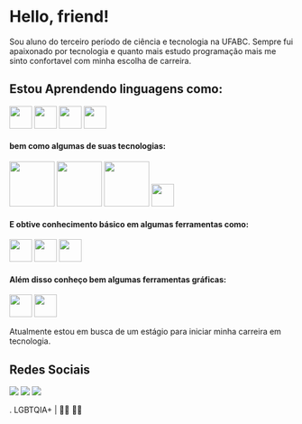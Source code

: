# Hello, friend!

Sou aluno do terceiro período de ciência e tecnologia na UFABC. Sempre fui apaixonado por tecnologia e quanto mais estudo programação mais me sinto confortavel com minha escolha de carreira. 

## Estou Aprendendo linguagens como: 

<img src="https://cdn.jsdelivr.net/gh/devicons/devicon/icons/python/python-original.svg" width="40" height="40" /> <img src="https://cdn.jsdelivr.net/gh/devicons/devicon/icons/csharp/csharp-original.svg" width="40" height="40"/> <img src="https://cdn.jsdelivr.net/gh/devicons/devicon/icons/java/java-original.svg" width="40" height="40"/>  <img src="https://cdn.jsdelivr.net/gh/devicons/devicon/icons/mysql/mysql-original-wordmark.svg" width="40" height="40"/>
          
          
 #### bem como algumas de suas tecnologias:
 
<img src="https://cdn.jsdelivr.net/gh/devicons/devicon/icons/pandas/pandas-original-wordmark.svg" width="80" height="80" /> <img src="https://cdn.jsdelivr.net/gh/devicons/devicon/icons/numpy/numpy-original-wordmark.svg" width="80" height="80" />  <img src="https://cdn.jsdelivr.net/gh/devicons/devicon/icons/flask/flask-original-wordmark.svg" width="80" height="80" /> <img src="https://cdn.jsdelivr.net/gh/devicons/devicon/icons/dotnetcore/dotnetcore-original.svg" width="40" height="40"/>
          
          
          
#### E obtive conhecimento básico em algumas ferramentas como:

<img src="https://cdn.jsdelivr.net/gh/devicons/devicon/icons/html5/html5-original.svg" width="40" height="40"/> <img src="https://cdn.jsdelivr.net/gh/devicons/devicon/icons/css3/css3-original.svg" width="40" height="40"/>  <img src="https://cdn.jsdelivr.net/gh/devicons/devicon/icons/git/git-original.svg" width="40" height="40"/>  

#### Além disso conheço bem algumas ferramentas gráficas:

<img src="https://cdn.jsdelivr.net/gh/devicons/devicon/icons/canva/canva-original.svg" width="40" height="40"/>  <img src="https://cdn.jsdelivr.net/gh/devicons/devicon/icons/illustrator/illustrator-plain.svg" width="40" height="40"/>
          
          
          
          


 
 

 
 Atualmente estou em busca de um estágio para iniciar minha carreira em tecnologia.
 
 
## Redes Sociais 
 <div>
<a href = "mailto:gusoare_s@outlook.com"><img src="https://img.shields.io/badge/Gmail-D14836?style=for-the-badge&logo=gmail&logoColor=white" target="_blank"></a>
<a href="https://www.linkedin.com/in/seu-usuário-linkedln-aqui](https://www.linkedin.com/in/gustavo-soares-aa00751a3/" target="_blank"><img src="https://img.shields.io/badge/-LinkedIn-%230077B5?style=for-the-badge&logo=linkedin&logoColor=white" target="_blank"></a>  
<a href="https://instagram.com/gusoare.s" target="_blank"><img src="https://img.shields.io/badge/-Instagram-%23E4405F?style=for-the-badge&logo=instagram&logoColor=white" target="_blank"></a> 
</div>

. LGBTQIA+ | 🏳️‍🌈 ✊🏾
